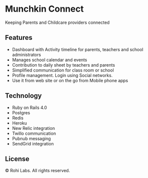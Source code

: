 Munchkin Connect
================

Keeping Parents and Childcare providers connected

Features
-------- 
 * Dashboard with Activity timeline for parents, teachers and school administrators
 * Manages school calendar and events
 * Contribution to daily sheet by teachers and parents
 * Simplified communication for class room or school
 * Profile management. Login using Social networks.
 * Use it from web site or on the go from Mobile phone apps

Technology
---------- 
 * Ruby on Rails 4.0
 * Postgres
 * Redis
 * Heroku 
 * New Relic integration
 * Twillo communication
 * Pubnub messaging
 * SendGrid integration

License
-------
&copy; Rohi Labs. All rights reserved.